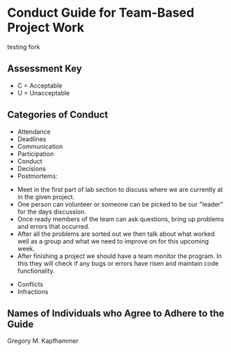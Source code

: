 # Conduct Guide for Team-Based Project Work

testing fork

## Assessment Key

* C = Acceptable
* U = Unacceptable

## Categories of Conduct

* Attendance
* Deadlines
* Communication
* Participation
* Conduct
* Decisions
* Postmortems:     
- Meet in the first part of lab section to discuss where we are currently at in the given project.   
- One person can volunteer or someone can be picked to be our "leader" for the days     discussion.   
- Once ready members of the team can ask questions, bring up problems and errors that occurred.   
- After all the problems are sorted out we then talk about what worked well as a group and what we need to improve on for this upcoming week.   
- After finishing a project we should have a team monitor the program. In this they will check if any bugs or errors have risen and maintain code functionality.    
* Conflicts
* Infractions

## Names of Individuals who Agree to Adhere to the Guide

Gregory M. Kapfhammer
